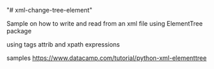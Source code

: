 "# xml-change-tree-element" 

Sample on how to write and read from an xml file 
using ElementTree package

using tags
attrib
and xpath expressions

samples https://www.datacamp.com/tutorial/python-xml-elementtree